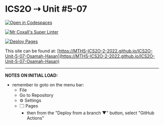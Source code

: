 # ICS2O ⇢ Unit #5-07

[![Open in Codespaces](https://classroom.github.com/assets/launch-codespace-7f7980b617ed060a017424585567c406b6ee15c891e84e1186181d67ecf80aa0.svg)](https://classroom.github.com/open-in-codespaces?assignment_repo_id=11131715)

[![Mr Coxall's Super Linter](https://github.com/MTHS-ICS2O-2-2022/ICS2O-Unit-5-07-Osamah-Hasan/workflows/Mr%20Coxall's%20Super%20Linter/badge.svg)](https://github.com/MTHS-ICS2O-2-2022/ICS2O-Unit-5-07-Osamah-Hasan/actions)

[![Deploy Pages](https://github.com/MTHS-ICS2O-2-2022/ICS2O-Unit-5-07-Osamah-Hasan/workflows/Deploy%20Pages/badge.svg)](https://github.com/MTHS-ICS2O-2-2022/ICS2O-Unit-5-07-Osamah-Hasan/actions)

This site can be found at: [https://MTHS-ICS2O-2-2022.github.io/ICS2O-Unit-5-07-Osamah-Hasan](https://MTHS-ICS2O-2-2022.github.io/ICS2O-Unit-5-07-Osamah-Hasan)

---

**NOTES ON INITIAL LOAD:**
- remember to goto on the menu bar:
  - File
  - Go to Repository
  - ⚙ Settings
  - 🗔 Pages
    - then from the "Deploy from a branch ▼" button, select "GitHub Actions"
